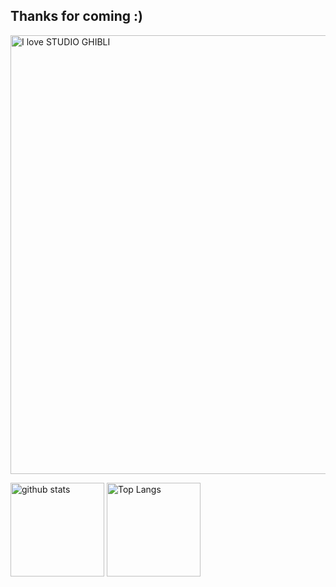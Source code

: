 ## Thanks for coming :)

<img src="https://pics.prcm.jp/3eb460411c371/84668082/gif/84668082.gif" alt="I love STUDIO GHIBLI"  width="702px" />

<p align="left"> 
  <img alt="github stats" height="150px" src="https://github-readme-stats.vercel.app/api?username=sasakiyudai&theme=gruvbox&show_icons=ture" />
  <img alt="Top Langs" height="150px" src="https://github-readme-stats.vercel.app/api/top-langs/?username=sasakiyudai&layout=compact&show_icons=true&theme=gruvbox" />
</p>
